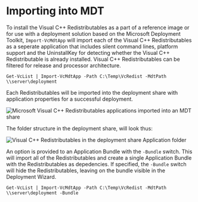 # Importing into MDT

To install the Visual C++ Redistributables as a part of a reference image or for use with a deployment solution based on the Microsoft Deployment Toolkit, `Import-VcMdtApp` will import each of the Visual C++ Redistributables as a seperate application that includes silent command lines, platform support and the UninstallKey for detecting whether the Visual C++ Redistributable is already installed. Visual C++ Redistributables can be filtered for release and processor architecture.

```text
Get-VcList | Import-VcMdtApp -Path C:\Temp\VcRedist -MdtPath \\server\deployment
```

Each Redistributables will be imported into the deployment share with application properties for a successful deployment.

![Microsoft Visual C++ Redistributables applications imported into an MDT share](https://raw.githubusercontent.com/aaronparker/Install-VisualCRedistributables/master/images/MdtVisualCApplications.png)

The folder structure in the deployment share, will look thus:

![Visual C++ Redistributables in the deployment share Application folder](https://raw.githubusercontent.com/aaronparker/Install-VisualCRedistributables/master/images/MdtVisualCApplicationsFolder.PNG)

An option is provided to an Application Bundle with the `-Bundle` switch. This will import all of the Redistributables and create a single Application Bundle with the Redistributables as depedencies. If specified, the `-Bundle` switch will hide the Redistributables, leaving on the bundle visible in the Deployment Wizard.

```text
Get-VcList | Import-VcMdtApp -Path C:\Temp\VcRedist -MdtPath \\server\deployment -Bundle
```

